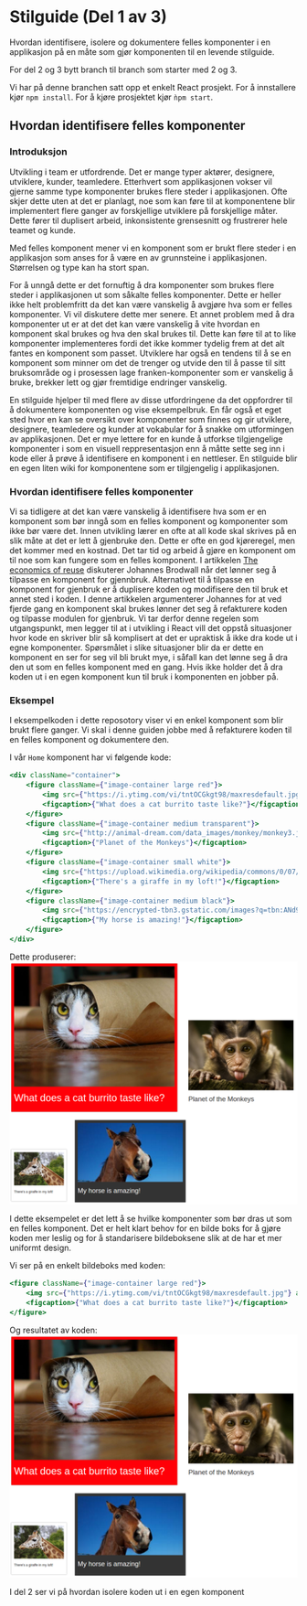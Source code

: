 # Stilguide (Del 1 av 3)
Hvordan identifisere, isolere og dokumentere felles komponenter i en applikasjon på en måte som gjør komponenten til en
levende stilguide.

For del 2 og 3 bytt branch til branch som starter med 2 og 3.

Vi har på denne branchen satt opp et enkelt React prosjekt. For å innstallere kjør ```npm install```. For å kjøre
prosjektet kjør ```ǹpm start```.

## Hvordan identifisere felles komponenter
### Introduksjon
Utvikling i team er utfordrende. Det er mange typer aktører, designere, utviklere, kunder, teamledere. Etterhvert som
applikasjonen vokser vil gjerne samme type komponenter brukes flere steder i applikasjonen. Ofte skjer dette uten at
det er planlagt, noe som kan føre til at komponentene blir implementert flere ganger av forskjellige utviklere på
forskjellige måter. Dette fører til duplisert arbeid, inkonsistente grensesnitt og frustrerer hele teamet og kunde.


Med felles komponent mener vi en komponent som er brukt flere steder i en applikasjon som anses for å være en av
grunnsteine i applikasjonen. Størrelsen og type kan ha stort span.

For å unngå dette er det fornuftig å dra komponenter som brukes flere steder i applikasjonen ut som såkalte felles
komponenter. Dette er heller ikke helt problemfritt da det kan være vanskelig å avgjøre hva som er felles komponenter.
Vi vil diskutere dette mer senere. Et annet problem med å dra komponenter ut er at det det kan være vanskelig å vite
hvordan en komponent skal brukes og hva den skal brukes til. Dette kan føre til at to like komponenter implementeres
fordi det ikke kommer tydelig frem at det alt fantes en komponent som passet. Utviklere har også en tendens til å se en
komponent som minner om det de trenger og utvide den til å passe til sitt bruksområde og i prosessen lage
franken-komponenter som er vanskelig å bruke, brekker lett og gjør fremtidige endringer vanskelig.

En stilguide hjelper til med flere av disse utfordringene da det oppfordrer til å dokumentere komponenten og vise
eksempelbruk. En får også et eget sted hvor en kan se oversikt over komponenter som finnes og gir utviklere, designere,
teamledere og kunder at vokabular for å snakke om utformingen av applikasjonen. Det er mye lettere for en kunde å
utforkse tilgjengelige komponenter i som en visuell reppresentasjon enn å måtte sette seg inn i kode eller å prøve å
identifisere en komponent i en nettleser. En stilguide blir en egen liten wiki for komponentene som er tilgjengelig i
applikasjonen.


### Hvordan identifisere felles komponenter
Vi sa tidligere at det kan være vanskelig å identifisere hva som er en komponent som bør inngå som en felles komponent
og komponenter som ikke bør være det. Innen utvikling lærer en ofte at all kode skal skrives på en slik måte at det er
lett å gjenbruke den. Dette er ofte en god kjøreregel, men det kommer med en kostnad. Det tar tid og arbeid å gjøre en
komponent om til noe som kan fungere som en felles komponent. I artikkelen [The economics of reuse][1] diskuterer
Johannes Brodwall når det lønner seg å tilpasse en komponent for gjennbruk. Alternativet til å tilpasse en komponent for
gjenbruk er å duplisere koden og modifisere den til bruk et annet sted i koden. I denne artikkelen argumenterer Johannes
for at ved fjerde gang en komponent skal brukes lønner det seg å refakturere koden og tilpasse modulen for gjenbruk.
Vi tar derfor denne regelen som utgangspunkt, men legger til at i utvikling i React vill det oppstå situasjoner hvor
kode en skriver blir så komplisert at det er upraktisk å ikke dra kode ut i egne komponenter. Spørsmålet i slike
situasjoner blir da er dette en komponent en ser for seg vil bli brukt mye, i såfall kan det lønne seg å dra den ut som
en felles komponent med en gang. Hvis ikke holder det å dra koden ut i en egen komponent kun til bruk i komponenten en
jobber på.

### Eksempel
I eksempelkoden i dette reposotory viser vi en enkel komponent som blir brukt flere ganger. Vi skal i denne guiden jobbe
med å refakturere koden til en felles komponent og dokumentere den.

I vår ```Home``` komponent har vi følgende kode:

```jsx
<div className="container">
    <figure className={"image-container large red"}>
        <img src={"https://i.ytimg.com/vi/tntOCGkgt98/maxresdefault.jpg"} alt={"Burrito cat"}/>
        <figcaption>{"What does a cat burrito taste like?"}</figcaption>
    </figure>
    <figure className={"image-container medium transparent"}>
        <img src={"http://animal-dream.com/data_images/monkey/monkey3.jpg"} alt={"Cute monkey"}/>
        <figcaption>{"Planet of the Monkeys"}</figcaption>
    </figure>
    <figure className={"image-container small white"}>
        <img src={"https://upload.wikimedia.org/wikipedia/commons/0/07/Giraffe08_-_melbourne_zoo.jpg"} alt={"Cute monkey"}/>
        <figcaption>{"There's a giraffe in my loft!"}</figcaption>
    </figure>
    <figure className={"image-container medium black"}>
        <img src={"https://encrypted-tbn3.gstatic.com/images?q=tbn:ANd9GcRToWlBIIT3JOGPvGMk7C7lseTY-GPI9tvK3tmeqHsvAVcI0r5lQw"} alt={"Cute monkey"}/>
        <figcaption>{"My horse is amazing!"}</figcaption>
    </figure>
</div>
```

Dette produserer:
![ImageBox components][image-box-components]

I dette eksempelet er det lett å se hvilke komponenter som bør dras ut som en felles komponent.
Det er helt klart behov for en bilde boks for å gjøre koden mer leslig og for å standarisere bildeboksene
slik at de har et mer uniformt design.

Vi ser på en enkelt bildeboks med koden:

```jsx
<figure className={"image-container large red"}>
    <img src={"https://i.ytimg.com/vi/tntOCGkgt98/maxresdefault.jpg"} alt={"Burrito cat"}/>
    <figcaption>{"What does a cat burrito taste like?"}</figcaption>
</figure>
```


Og resultatet av koden:
![ImageBox components][image-box-components]


I del 2 ser vi på hvordan isolere koden ut i en egen komponent


[image-box-components]: ./img/image-box-components.png
[image-box-component]: ./img/image-box-component.png


[1]: http://johannesbrodwall.com/2014/03/24/the-economics-of-reuse/

